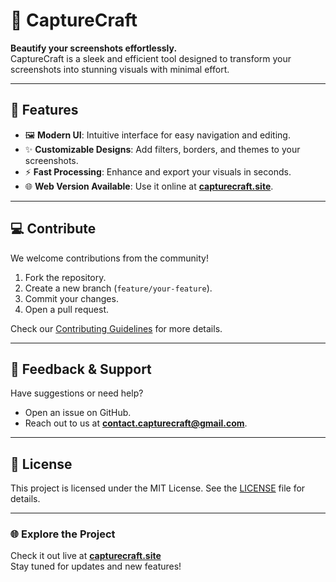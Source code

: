 # 📸 CaptureCraft

**Beautify your screenshots effortlessly.**  
CaptureCraft is a sleek and efficient tool designed to transform your screenshots into stunning visuals with minimal effort.

---

## 🌟 Features
- 🖼️ **Modern UI**: Intuitive interface for easy navigation and editing.
- ✨ **Customizable Designs**: Add filters, borders, and themes to your screenshots.
- ⚡ **Fast Processing**: Enhance and export your visuals in seconds.
- 🌐 **Web Version Available**: Use it online at **[capturecraft.site](https://capturecraft.site)**.

---

## 💻 Contribute
We welcome contributions from the community!  
1. Fork the repository.
2. Create a new branch (`feature/your-feature`).
3. Commit your changes.
4. Open a pull request.

Check our [Contributing Guidelines](CONTRIBUTING.md) for more details.

---

## 📢 Feedback & Support
Have suggestions or need help?  
- Open an issue on GitHub.
- Reach out to us at **[contact.capturecraft@gmail.com](mailto:contact.capturecraft@gmail.com)**.

---

## 📜 License
This project is licensed under the MIT License. See the [LICENSE](LICENSE) file for details.

---

### 🌐 Explore the Project
Check it out live at **[capturecraft.site](https://capturecraft.site)**  
Stay tuned for updates and new features!
